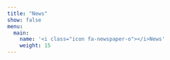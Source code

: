```yaml
---
title: "News"
show: false
menu:
  main:
    name: '<i class="icon fa-newspaper-o"></i>News'
    weight: 15
---
```


